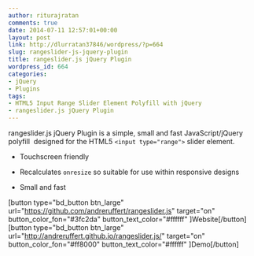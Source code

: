 ```yaml
---
author: riturajratan
comments: true
date: 2014-07-11 12:57:01+00:00
layout: post
link: http://dlurratan37846/wordpress/?p=664
slug: rangeslider-js-jquery-plugin
title: rangeslider.js jQuery Plugin
wordpress_id: 664
categories:
- jQuery
- Plugins
tags:
- HTML5 Input Range Slider Element Polyfill with jQuery
- rangeslider.js jQuery Plugin
---
```


rangeslider.js jQuery Plugin is a simple, small and fast JavaScript/jQuery polyfill  designed for the HTML5 `<input type="range">` slider element.



	
  * Touchscreen friendly

	
  * Recalculates `onresize` so suitable for use within responsive designs

	
  * Small and fast


[button type="bd_button btn_large" url="https://github.com/andreruffert/rangeslider.js" target="on" button_color_fon="#3fc2da" button_text_color="#ffffff" ]Website[/button]  [button type="bd_button btn_large" url="http://andreruffert.github.io/rangeslider.js/" target="on" button_color_fon="#ff8000" button_text_color="#ffffff" ]Demo[/button]
